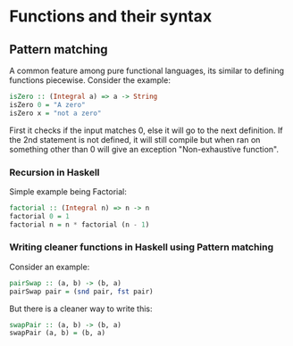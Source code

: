 # Functions and their syntax

## Pattern matching
A common feature among pure functional languages, its similar to defining functions piecewise. Consider the example:
```Haskell
isZero :: (Integral a) => a -> String
isZero 0 = "A zero"
isZero x = "not a zero" 
```
First it checks if the input matches 0, else it will go to the next definition. If the 2nd statement is not defined, it will still compile but when ran on something other than 0 will give an exception "Non-exhaustive function".

### Recursion in Haskell

Simple example being Factorial:
```Haskell
factorial :: (Integral n) => n -> n
factorial 0 = 1
factorial n = n * factorial (n - 1)
```

### Writing cleaner functions in Haskell using Pattern matching

Consider an example:
```Haskell
pairSwap :: (a, b) -> (b, a)
pairSwap pair = (snd pair, fst pair)
```
But there is a cleaner way to write this:
```Haskell
swapPair :: (a, b) -> (b, a)
swapPair (a, b) = (b, a)
```
